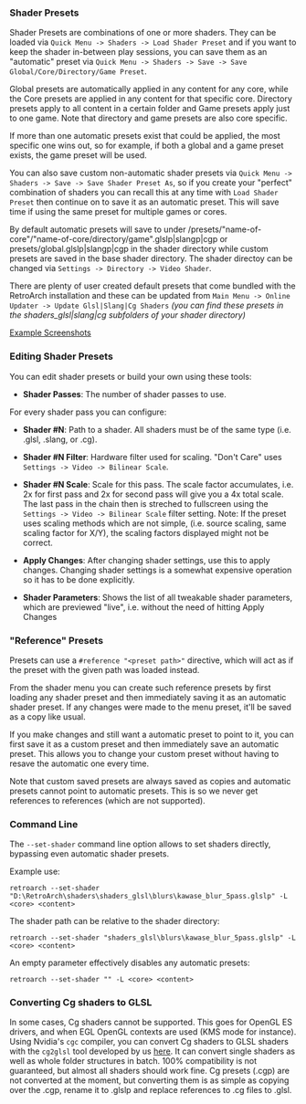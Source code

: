 ### Shader Presets

Shader Presets are combinations of one or more shaders. They can be loaded via `Quick Menu -> Shaders -> Load Shader Preset` and if you want to keep the shader in-between play sessions, you can save them as an "automatic" preset via `Quick Menu -> Shaders -> Save -> Save Global/Core/Directory/Game Preset`.

Global presets are automatically applied in any content for any core, while the Core presets are applied in any content for that specific core. Directory presets apply to all content in a certain folder and Game presets apply just to one game. Note that directory and game presets are also core specific.

If more than one automatic presets exist that could be applied, the most specific one wins out, so for example, if both a global and a game preset exists, the game preset will be used.

You can also save custom non-automatic shader presets via `Quick Menu -> Shaders -> Save -> Save Shader Preset As`, so if you create your "perfect" combination of shaders you can recall this at any time with `Load Shader Preset` then continue on to save it as an automatic preset. This will save time if using the same preset for multiple games or cores.

By default automatic presets will save to under /presets/"name-of-core"/"name-of-core/directory/game".glslp|slangp|cgp or presets/global.glslp|slangp|cgp in the shader directory while custom presets are saved in the base shader directory. The shader directoy can be changed via `Settings -> Directory -> Video Shader`.

There are plenty of user created default presets that come bundled with the RetroArch installation and these can be updated from `Main Menu -> Online Updater -> Update Glsl|Slang|Cg Shaders` *(you can find these presets in the shaders_glsl|slang|cg subfolders of your shader directory)*

[Example Screenshots](../shader/introduction.md)

### Editing Shader Presets

You can edit shader presets or build your own using these tools:
- **Shader Passes**: The number of shader passes to use.

For every shader pass you can configure:
- **Shader #N**: Path to a shader. All shaders must be of the same type (i.e. .glsl, .slang, or .cg).
- **Shader #N Filter**: Hardware filter used for scaling. "Don't Care" uses `Settings -> Video -> Bilinear Scale`.
- **Shader #N Scale**: Scale for this pass. The scale factor accumulates, i.e. 2x for first pass and 2x for second pass will give you a 4x total scale. The last pass in the chain then is streched to fullscreen using the `Settings -> Video -> Bilinear Scale` filter setting.
Note: If the preset uses scaling methods which are not simple, (i.e. source scaling, same scaling factor for X/Y), the scaling factors displayed might not be correct.

- **Apply Changes**: After changing shader settings, use this to apply changes. Changing shader settings is a somewhat expensive operation so it has to be done explicitly.
- **Shader Parameters**: Shows the list of all tweakable shader parameters, which are previewed "live", i.e. without the need of hitting Apply Changes

### "Reference" Presets

Presets can use a `#reference "<preset path>"` directive, which will act as if the preset with the given path was loaded instead.

From the shader menu you can create such reference presets by first loading any shader preset and then immediately saving it as an automatic shader preset. If any changes were made to the menu preset, it'll be saved as a copy like usual.

If you make changes and still want a automatic preset to point to it, you can first save it as a custom preset and then immediately save an automatic preset. This allows you to change your custom preset without having to resave the automatic one every time.

Note that custom saved presets are always saved as copies and automatic presets cannot point to automatic presets. This is so we never get references to references (which are not supported).

### Command Line
The `--set-shader` command line option allows to set shaders directly, bypassing even automatic shader presets.

Example use:
    
    retroarch --set-shader "D:\RetroArch\shaders\shaders_glsl\blurs\kawase_blur_5pass.glslp" -L <core> <content>
    
The shader path can be relative to the shader directory:
    
    retroarch --set-shader "shaders_glsl\blurs\kawase_blur_5pass.glslp" -L <core> <content>
    
An empty parameter effectively disables any automatic presets:
    
    retroarch --set-shader "" -L <core> <content>
    
### Converting Cg shaders to GLSL
In some cases, Cg shaders cannot be supported. This goes for OpenGL ES drivers, and when EGL OpenGL contexts are used (KMS mode for instance). Using Nvidia's `cgc` compiler, you can convert Cg shaders to GLSL shaders with the `cg2glsl` tool developed by us [here](https://github.com/Themaister/RetroArch/blob/master/tools/cg2glsl.py). It can convert single shaders as well as whole folder structures in batch.
100% compatibility is not guaranteed, but almost all shaders should work fine. Cg presets (.cgp) are not converted at the moment, but converting them is as simple as copying over the .cgp, rename it to .glslp and replace references to .cg files to .glsl.
